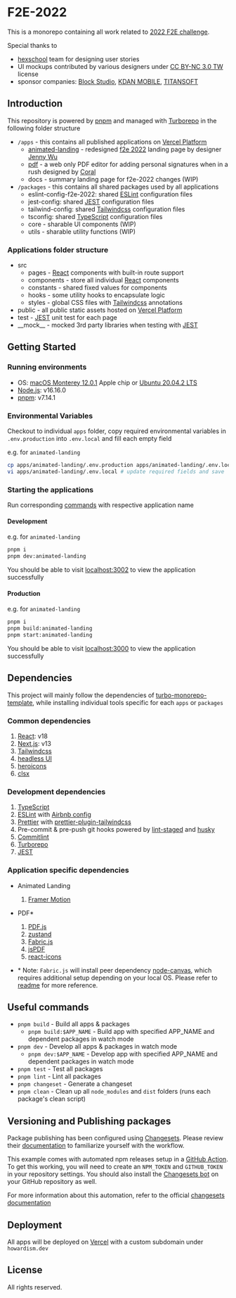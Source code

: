 # F2E-2022

This is a monorepo containing all work related to [2022 F2E challenge](https://2022.thef2e.com/).

Special thanks to

- [hexschool](https://www.hexschool.com) team for designing user stories
- UI mockups contributed by various designers under [CC BY-NC 3.0 TW](https://creativecommons.org/licenses/by-nc/3.0/tw/deed.en) license
- sponsor companies: [Block Studio](https://blockstudio.tw), [KDAN MOBILE](https://www.kdanmobile.com), [TITANSOFT](https://www.titansoft.com)

## Introduction

This repository is powered by [pnpm](https://pnpm.io) and managed with [Turborepo](https://turbo.build/repo) in the following folder structure

- `/apps` - this contains all published applications on [Vercel Platform](https://vercel.com)
  - [animated-landing](https://f2e-2022.howardism.dev) - redesigned [f2e 2022](https://2022.thef2e.com/) landing page by designer [Jenny Wu](https://uxfol.io/jennywu)
  - [pdf](https://pdf.howardism.dev) - a web only PDF editor for adding personal signatures when in a rush designed by [Coral](https://2022.thef2e.com/users/12061549261449593305)
  - docs - summary landing page for f2e-2022 changes (WIP)
- `/packages` - this contains all shared packages used by all applications
  - eslint-config-f2e-2022: shared [ESLint](https://eslint.org) configuration files
  - jest-config: shared [JEST](https://jestjs.io) configuration files
  - tailwind-config: shared [Tailwindcss](https://tailwindcss.com) configuration files
  - tsconfig: shared [TypeScript](https://www.typescriptlang.org) configuration files
  - core - sharable UI components (WIP)
  - utils - sharable utility functions (WIP)

### Applications folder structure

- src
  - pages - [React](https://reactjs.org) components with built-in route support
  - components - store all individual [React](https://reactjs.org) components
  - constants - shared fixed values for components
  - hooks - some utility hooks to encapsulate logic
  - styles - global CSS files with [Tailwindcss](https://tailwindcss.com) annotations
- public - all public static assets hosted on [Vercel Platform](https://vercel.com)
- test - [JEST](https://jestjs.io) unit test for each page
- \_\_mock\_\_ - mocked 3rd party libraries when testing with [JEST](https://jestjs.io)

## Getting Started

### Running environments

- OS: [macOS Monterey 12.0.1](https://www.apple.com/macos/monterey/) Apple chip or [Ubuntu 20.04.2 LTS](https://ubuntu.com)
- [Node.js](https://nodejs.org/en/): v16.16.0
- [pnpm](https://pnpm.io): v7.14.1

### Environmental Variables

Checkout to individual `apps` folder, copy required environmental variables in `.env.production` into `.env.local` and fill each empty field

e.g. for `animated-landing`

```bash
cp apps/animated-landing/.env.production apps/animated-landing/.env.local
vi apps/animated-landing/.env.local # update required fields and save
```

### Starting the applications

Run corresponding [commands](#useful-commands) with respective application name

#### Development

e.g. for `animated-landing`

```bash
pnpm i
pnpm dev:animated-landing
```

You should be able to visit [localhost:3002](http://localhost:3002) to view the application successfully

#### Production

e.g. for `animated-landing`

```bash
pnpm i
pnpm build:animated-landing
pnpm start:animated-landing
```

You should be able to visit [localhost:3000](http://localhost:3002) to view the application successfully

## Dependencies

This project will mainly follow the dependencies of [turbo-monorepo-template](https://github.com/Howard86/turbo-monorepo-template), while installing individual tools specific for each `apps` or `packages`

### Common dependencies

1. [React](https://reactjs.org): v18
2. [Next.js](https://nextjs.org): v13
3. [Tailwindcss](https://chakra-ui.com)
4. [headless UI](https://headlessui.com)
5. [heroicons](https://heroicons.com)
6. [clsx](https://www.npmjs.com/package/clsx)

### Development dependencies

1. [TypeScript](https://www.typescriptlang.org/)
2. [ESLint](https://eslint.org/) with [Airbnb config](https://github.com/iamturns/eslint-config-airbnb-typescript)
3. [Prettier](https://prettier.io/) with [prettier-plugin-tailwindcss](https://github.com/tailwindlabs/prettier-plugin-tailwindcss)
4. Pre-commit & pre-push git hooks powered by [lint-staged](https://github.com/okonet/lint-staged) and [husky](https://typicode.github.io/husky/#/)
5. [Commitlint](https://commitlint.js.org/#/)
6. [Turborepo](https://turbo.build/repo)
7. [JEST](https://jestjs.io/)

### Application specific dependencies

- Animated Landing
  1. [Framer Motion](https://www.framer.com/motion)
- PDF\*

  1. [PDF.js](https://mozilla.github.io/pdf.js/)
  2. [zustand](https://github.com/pmndrs/zustand)
  3. [Fabric.js](http://fabricjs.com)
  4. [jsPDF](https://github.com/parallax/jsPDF)
  5. [react-icons](https://react-icons.github.io/react-icons/)

- \* Note: `Fabric.js` will install peer dependency [node-canvas](https://www.npmjs.com/package/canvas), which requires additional setup depending on your local OS. Please refer to [readme](https://github.com/Automattic/node-canvas#compiling) for more reference.

## Useful commands

- `pnpm build` - Build all apps & packages
  - `pnpm build:$APP_NAME` - Build app with specified APP_NAME and dependent packages in watch mode
- `pnpm dev` - Develop all apps & packages in watch mode
  - `pnpm dev:$APP_NAME` - Develop app with specified APP_NAME and dependent packages in watch mode
- `pnpm test` - Test all packages
- `pnpm lint` - Lint all packages
- `pnpm changeset` - Generate a changeset
- `pnpm clean` - Clean up all `node_modules` and `dist` folders (runs each package's clean script)

## Versioning and Publishing packages

Package publishing has been configured using [Changesets](https://github.com/changesets/changesets). Please review their [documentation](https://github.com/changesets/changesets#documentation) to familiarize yourself with the workflow.

This example comes with automated npm releases setup in a [GitHub Action](https://github.com/changesets/action). To get this working, you will need to create an `NPM_TOKEN` and `GITHUB_TOKEN` in your repository settings. You should also install the [Changesets bot](https://github.com/apps/changeset-bot) on your GitHub repository as well.

For more information about this automation, refer to the official [changesets documentation](https://github.com/changesets/changesets/blob/main/docs/automating-changesets.md)

## Deployment

All apps will be deployed on [Vercel](https://vercel.com) with a custom subdomain under `howardism.dev`

## License

All rights reserved.
